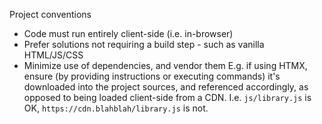 Project conventions
- Code must run entirely client-side (i.e. in-browser)
- Prefer solutions not requiring a build step - such as vanilla HTML/JS/CSS
- Minimize use of dependencies, and vendor them
  E.g. if using HTMX, ensure (by providing instructions or executing commands) it's downloaded into the project sources, and referenced accordingly,
  as opposed to being loaded client-side from a CDN. I.e. `js/library.js` is OK, `https://cdn.blahblah/library.js` is not.

